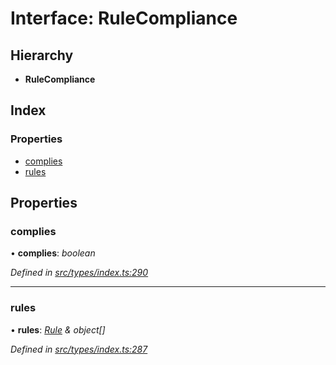 # Interface: RuleCompliance

## Hierarchy

* **RuleCompliance**

## Index

### Properties

* [complies](types.rulecompliance.md#complies)
* [rules](types.rulecompliance.md#rules)

## Properties

###  complies

• **complies**: *boolean*

*Defined in [src/types/index.ts:290](https://github.com/PolymathNetwork/polymesh-sdk/blob/7e9a732/src/types/index.ts#L290)*

___

###  rules

• **rules**: *[Rule](types.rule.md) & object[]*

*Defined in [src/types/index.ts:287](https://github.com/PolymathNetwork/polymesh-sdk/blob/7e9a732/src/types/index.ts#L287)*
